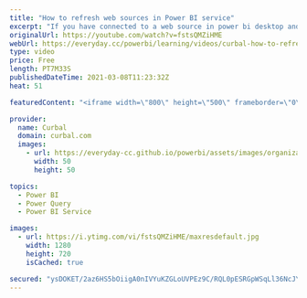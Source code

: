 ```yaml
---
title: "How to refresh web sources in Power BI service"
excerpt: "If you have connected to a web source in power bi desktop and they try to connect to the service, you have probably gotten this error:  \"You can't schedule refresh for this dataset because the following data sources currently don't support refresh: Data source for Query1\"  In today's video I am going"
originalUrl: https://youtube.com/watch?v=fstsQMZiHME
webUrl: https://everyday.cc/powerbi/learning/videos/curbal-how-to-refresh-web-sources-in-power-bi-service/
type: video
price: Free
length: PT7M33S
publishedDateTime: 2021-03-08T11:23:32Z
heat: 51

featuredContent: "<iframe width=\"800\" height=\"500\" frameborder=\"0\" src=\"https://www.youtube.com/embed/fstsQMZiHME\" allow=\"accelerometer; autoplay; encrypted-media; gyroscope; picture-in-picture\" allowfullscreen></iframe>"

provider:
  name: Curbal
  domain: curbal.com
  images:
    - url: https://everyday-cc.github.io/powerbi/assets/images/organizations/curbal.com-50x50.jpg
      width: 50
      height: 50

topics:
  - Power BI
  - Power Query
  - Power BI Service

images:
  - url: https://i.ytimg.com/vi/fstsQMZiHME/maxresdefault.jpg
    width: 1280
    height: 720
    isCached: true

secured: "ysDOKET/2az6HS5bOiigA0nIVYuKZGLoUVPEz9C/RQL0pESRGpWSqLl36NcJYU8FG6FgqtqQLIFHh5N4vNV8JGp4fbvovMIM+pCQmeO2A0dNr0qE2E6P8fqpwyB3lbGy4zNSktaP7zvXQed1VzpZSOXMh4ERtCdyHCLIgN1rTnKJBEKT27MRjOD2NS0BctJlSZdc2buecMI2qMEPlzrPkt7IAWC7i18EleFc1l/2oc7VEbafDdo0JI7VBumRWnkYGJyFxk9I/ZQpX3IC3C8TPU4uIzoD5ZG6IyiV6ja2arF1jZWjv3gJpBRyuvwDlUo7fefslfQ5hJTdYPgL5TV15RvR7s5NI2F/mgujfLxD4ZRFpGSwHtB/o7fVN3zgOfAbDeB9DNM3HI7JVfMDdue/FozZUtzdNhky0rDx9yhhiUU=;AdBtKefiZ04ILmNQ3Foxkg=="
---
```


